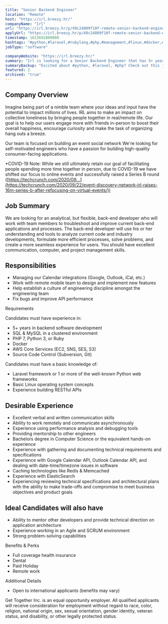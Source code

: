 ```yaml
---
title: "Senior Backend Engineer"
location: "Remote"
host: "https://irl.breezy.hr/"
companyName: "Irl"
url: "https://irl.breezy.hr/p/49c24809f10f-remote-senior-backend-engineer"
applyUrl: "https://irl.breezy.hr/p/49c24809f10f-remote-senior-backend-engineer/apply"
timestamp: 1613692800000
hashtags: "#python,#laravel,#rubylang,#php,#management,#linux,#docker,#aws,#git,#ui/ux"
jobType: "software"

companyWebsite: "https://irl.breezy.hr/"
summary: "Irl is looking for a Senior Backend Engineer that has 5+ years in backend software development."
summaryBackup: "Excited about #python, #laravel, #php? Check out this job post!"
featured: 2
archived: "true"
---
```


## Company Overview

Imagine being part of a nimble team where your ideas and input have the potential to impact millions of lives. IRL aims to make an impact on collective loneliness by bringing people together in real/remote life. Our goal is to help our users engage more with friends in-person to boost their overall happiness, encourage curiosity and make the task of organizing hang outs a breeze.

Our team is focused on building an event social network We're looking for self-motivated engineers who have a passion for building high-quality consumer-facing applications.

\*COVID-19 Note: While we still ultimately retain our goal of facilitating people spending more time together in person, due to COVID-19 we have shifted our focus to online events and successfully raised a Series B round ([https://techcrunch.com/2020/09...](https://techcrunch.com/2020/09/22/event-discovery-network-irl-raises-16m-series-b-after-refocusing-on-virtual-events/))

## Job Summary

We are looking for an analytical, but flexible, back-end developer who will work with team members to troubleshoot and improve current back-end applications and processes. The back-end developer will use his or her understanding and tools to analyze current code and industry developments, formulate more efficient processes, solve problems, and create a more seamless experience for users. You should have excellent communication, computer, and project management skills.

## Responsibilities

*   Managing our Calendar integrations (Google, Outlook, iCal, etc.)
*   Work with remote mobile team to design and implement new features
*   Help establish a culture of engineering discipline amongst the engineering team
*   Fix bugs and improve API performance

Requirements

Candidates must have experience in:

*   5+ years in backend software development
*   SQL & MySQL in a clustered environment
*   PHP 7, Python 3, or Ruby
*   Docker
*   AWS Core Services (EC2, SNS, SES, S3)
*   Source Code Control (Subversion, Git)

Candidates must have a basic knowledge of:

*   Laravel framework or 1 or more of the well-known Python web frameworks
*   Basic Linux operating system concepts
*   Experience building RESTful APIs

## Desirable Experience

*   Excellent verbal and written communication skills
*   Ability to work remotely and communicate asynchronously
*   Experience using performance analysis and debugging tools
*   Providing mentorship to other engineers
*   Bachelors degree in Computer Science or the equivalent hands-on experience
*   Experience with gathering and documenting technical requirements and specifications
*   Experience with Google Calendar API, Outlook Calendar API, and dealing with date-time/timezone issues in software
*   Caching technologies like Redis & Memcached
*   Experience with ElasticSearch
*   Experiencing reviewing technical specifications and architectural plans with the ability to make trade-offs and compromise to meet business objectives and product goals

## Ideal Candidates will also have

*   Ability to mentor other developers and provide technical direction on application architecture
*   Experience working in an Agile and SCRUM environment
*   Strong problem-solving capabilities

Benefits & Perks

*   Full coverage health insurance
*   Dental
*   Paid Holiday
*   Remote work

Additional Details

*   Open to international applicants (benefits may vary)

Get Together Inc. is an equal opportunity employer. All qualified applicants will receive consideration for employment without regard to race, color, religion, national origin, sex, sexual orientation, gender identity, veteran status, and disability, or other legally protected status.
